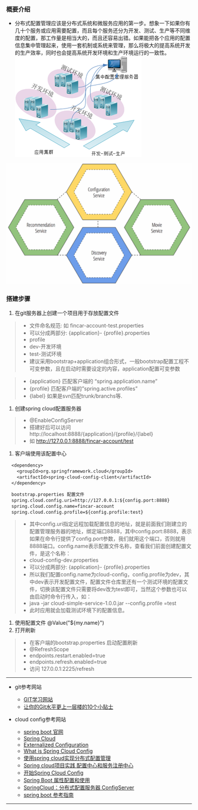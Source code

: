 
### 概要介绍

- 分布式配置管理应该是分布式系统和微服务应用的第一步。想象一下如果你有几十个服务或应用需要配置，而且每个服务还分为开发、测试、生产等不同维度的配置，那工作量是相当大的，而且还容易出错。如果能把各个应用的配置信息集中管理起来，使用一套机制或系统来管理，那么将极大的提高系统开发的生产效率，同时也会提高系统开发环境和生产环境运行的一致性。
  ![](../label/img/spring_cloud_config/001.png)

![](../label/img/spring_cloud_config/6fIFBf.png!web)

### 搭建步骤
  1. 在git服务器上创建一个项目用于存放配置文件
  > - 文件命名规范: 如 fincar-account-test.properties
  > - 可以分成两部分: {application}- {profile}.properties
  > - profile
  > - dev-开发环境
  > - test-测试环境
  > - 建议采用bootstrap+application组合形式，一般bootstrap配置工程不可变参数，且在启动时需要设定的内容，application配置可变参数


  > - {application} 匹配客户端的 “spring.application.name”
  > - {profile} 匹配客户端的”spring.active.profiles”
  > - {label} 如果是svn匹配trunk/branchs等.

  1. 创建spring cloud配置服务器
  > - @EnableConfigServer
  > - 搭建好后可以访问 http://localhost:8888/{application}/{profile}/{label}
  > - 如 http://127.0.0.1:8888/fincar-account/test

  1. 客户端使用该配置中心
  ```
    <dependency>
      <groupId>org.springframework.cloud</groupId>
      <artifactId>spring-cloud-config-client</artifactId>
    </dependency>
  ```

  ```
    bootstrap.properties 配置文件
    spring.cloud.config.uri=http://127.0.0.1:${config.port:8888}
    spring.cloud.config.name=fincar-account
    spring.cloud.config.profile=${config.profile:test}
  ```
> - 其中config.uri指定远程加载配置信息的地址，就是前面我们刚建立的配置管理服务器的地址，绑定端口8888，其中config.port:8888，表示如果在命令行提供了config.port参数，我们就用这个端口，否则就用8888端口。config.name表示配置文件名称，查看我们前面创建配置文件，是这个名称：
> - cloud-config-dev.properties
> - 可以分成两部分: {application}- {profile}.properties
> - 所以我们配置config.name为cloud-config，config.profile为dev，其中dev表示开发配置文件，配置文件仓库里还有一个测试环境的配置文件，切换该配置文件只需要将dev改为test即可，当然这个参数也可以由启动时命令行传入，如：
> - java -jar cloud-simple-service-1.0.0.jar --config.profile =test
> - 此时应用就会加载测试环境下的配置信息。

  1. 使用配置文件 @Value("${my.name}")
  2. 打开刷新
> - 在客户端的bootstrap.properties 启动配置刷新
> - @RefreshScope
> - endpoints.restart.enabled=true
> - endpoints.refresh.enabled=true
> - 访问 127.0.0.1:2225/refresh

----
- git参考网站

  - [GIT学习网站](http://blog.jobbole.com/53573/)
  - [让你的Git水平更上一层楼的10个小贴士](http://os.51cto.com/art/201408/448580.htm)

- cloud config参考网站

  - [spring boot 官网](http://docs.spring.io/spring-boot/docs/1.2.3.RELEASE/reference/html/index.html)
  - [Spring Cloud](http://projects.spring.io/spring-cloud/spring-cloud.html)
  - [Externalized Configuration](http://docs.spring.io/spring-boot/docs/1.2.3.RELEASE/reference/html/boot-features-external-config.html)
  - [What is Spring Cloud Config](http://qiita.com/making@github/items/704d8e254e03c5cce546)
  - [使用spring cloud实现分布式配置管理](http://www.cnblogs.com/skyblog/p/5129603.html)
  - [Spring cloud项目实践 配置中心和服务注册中心](http://sail-y.github.io/2016/03/21/Spring-cloud%E9%A1%B9%E7%9B%AE%E5%AE%9E%E8%B7%B5-%E4%BA%8C/)
  - [开始Spring Cloud Config](http://www.itnose.net/detail/6358908.html)
  - [Spring Boot 属性配置和使用](http://blog.csdn.net/isea533/article/details/50281151)
  - [SpringCloud：分布式配置服务器 ConfigServer](http://www.tuicool.com/articles/ZFFfQj)
  - [spring boot 参考指南](https://qbgbook.gitbooks.io/spring-boot-reference-guide-zh/content/III.%20Using%20Spring%20Boot/20.%20Packaging%20your%20application%20for%20production.html)
----
